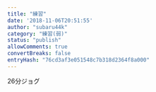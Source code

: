 ```yaml
---
title: "練習"
date: '2018-11-06T20:51:55'
author: "subaru44k"
category: "練習(弱)"
status: "publish"
allowComments: true
convertBreaks: false
entryHash: "76cd3af3e051548c7b318d2364f8a000"
---
```

26分ジョグ
